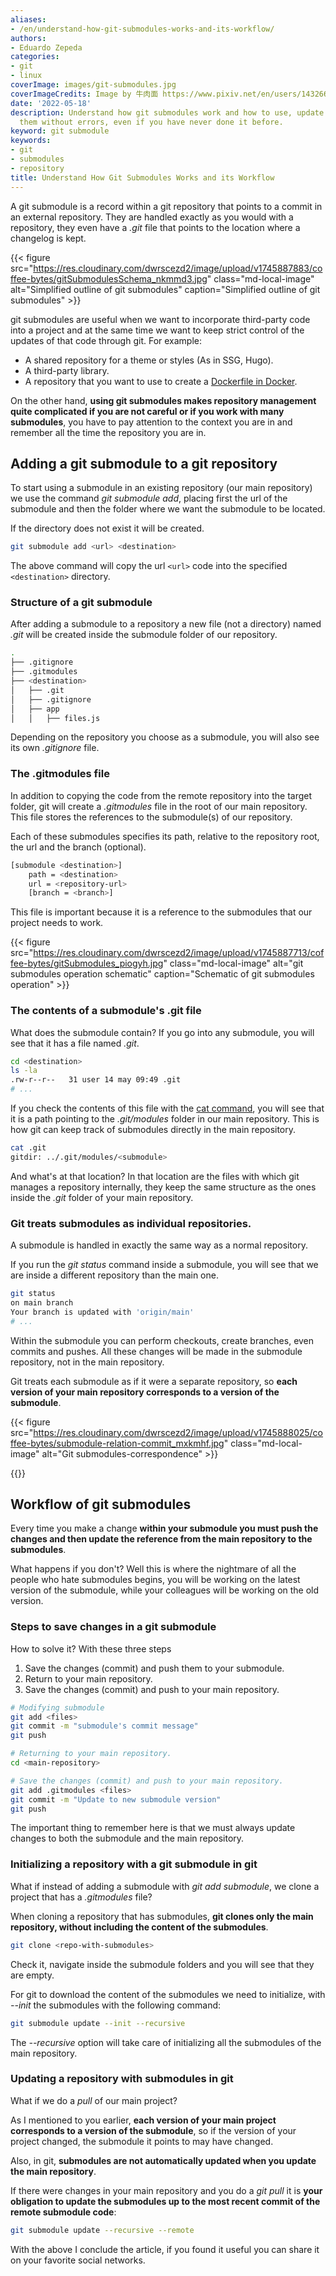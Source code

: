 ```yaml
---
aliases:
- /en/understand-how-git-submodules-works-and-its-workflow/
authors:
- Eduardo Zepeda
categories:
- git
- linux
coverImage: images/git-submodules.jpg
coverImageCredits: Image by 牛肉面 https://www.pixiv.net/en/users/14326617
date: '2022-05-18'
description: Understand how git submodules work and how to use, update and work with
  them without errors, even if you have never done it before.
keyword: git submodule
keywords:
- git
- submodules
- repository
title: Understand How Git Submodules Works and its Workflow
---
```


A git submodule is a record within a git repository that points to a commit in an external repository. They are handled exactly as you would with a repository, they even have a _.git_ file that points to the location where a changelog is kept.

{{< figure src="https://res.cloudinary.com/dwrscezd2/image/upload/v1745887883/coffee-bytes/gitSubmodulesSchema_nkmmd3.jpg" class="md-local-image" alt="Simplified outline of git submodules" caption="Simplified outline of git submodules" >}}

git submodules are useful when we want to incorporate third-party code into a project and at the same time we want to keep strict control of the updates of that code through git. For example:

* A shared repository for a theme or styles (As in SSG, Hugo).
* A third-party library.
* A repository that you want to use to create a [Dockerfile in Docker](/en/docker/the-most-useful-and-basic-docker-commands/).

On the other hand, **using git submodules makes repository management quite complicated if you are not careful or if you work with many submodules**, you have to pay attention to the context you are in and remember all the time the repository you are in.

## Adding a git submodule to a git repository

To start using a submodule in an existing repository (our main repository) we use the command _git submodule add_, placing first the url of the submodule and then the folder where we want the submodule to be located.

If the directory does not exist it will be created.

```bash
git submodule add <url> <destination>
```

The above command will copy the url `<url>` code into the specified `<destination>` directory.

### Structure of a git submodule

After adding a submodule to a repository a new file (not a directory) named _.git_ will be created inside the submodule folder of our repository.

```bash
.
├── .gitignore
├── .gitmodules
├── <destination>
│   ├── .git
│   ├── .gitignore
│   ├── app
│   │   ├── files.js
```

Depending on the repository you choose as a submodule, you will also see its own _.gitignore_ file.

### The .gitmodules file

In addition to copying the code from the remote repository into the target folder, git will create a _.gitmodules_ file in the root of our main repository. This file stores the references to the submodule(s) of our repository.

Each of these submodules specifies its path, relative to the repository root, the url and the branch (optional).

```bash
[submodule <destination>]
    path = <destination>
    url = <repository-url>
    [branch = <branch>]
```

This file is important because it is a reference to the submodules that our project needs to work.

{{< figure src="https://res.cloudinary.com/dwrscezd2/image/upload/v1745887713/coffee-bytes/gitSubmodules_piogyh.jpg" class="md-local-image" alt="git submodules operation schematic" caption="Schematic of git submodules operation" >}}

### The contents of a submodule's .git file

What does the submodule contain? If you go into any submodule, you will see that it has a file named _.git_.

```bash
cd <destination>
ls -la 
.rw-r--r--   31 user 14 may 09:49 .git
# ...
```

If you check the contents of this file with the [cat command](/en/linux/linux-basic-commands-grep-ls-cd-cat-cp-rm-scp//), you will see that it is a path pointing to the _.git/modules_ folder in our main repository. This is how git can keep track of submodules directly in the main repository.

```bash
cat .git
gitdir: ../.git/modules/<submodule>
```

And what's at that location? In that location are the files with which git manages a repository internally, they keep the same structure as the ones inside the _.git_ folder of your main repository.

### Git treats submodules as individual repositories.

A submodule is handled in exactly the same way as a normal repository.

If you run the _git status_ command inside a submodule, you will see that we are inside a different repository than the main one.

```bash
git status
on main branch
Your branch is updated with 'origin/main'
# ...
```

Within the submodule you can perform checkouts, create branches, even commits and pushes. All these changes will be made in the submodule repository, not in the main repository.

Git treats each submodule as if it were a separate repository, so **each version of your main repository corresponds to a version of the submodule**.

{{< figure src="https://res.cloudinary.com/dwrscezd2/image/upload/v1745888025/coffee-bytes/submodule-relation-commit_mxkmhf.jpg" class="md-local-image" alt="Git submodules-correspondence" >}}

{{<ad>}}

## Workflow of git submodules

Every time you make a change **within your submodule you must push the changes and then update the reference from the main repository to the submodules**.

What happens if you don't? Well this is where the nightmare of all the people who hate submodules begins, you will be working on the latest version of the submodule, while your colleagues will be working on the old version.

### Steps to save changes in a git submodule

How to solve it? With these three steps

1. Save the changes (commit) and push them to your submodule.
2. Return to your main repository.
3. Save the changes (commit) and push to your main repository.

```bash
# Modifying submodule
git add <files>
git commit -m "submodule's commit message"
git push

# Returning to your main repository.
cd <main-repository>

# Save the changes (commit) and push to your main repository.
git add .gitmodules <files>
git commit -m "Update to new submodule version"
git push
```

The important thing to remember here is that we must always update changes to both the submodule and the main repository.

### Initializing a repository with a git submodule in git

What if instead of adding a submodule with _git add submodule_, we clone a project that has a _.gitmodules_ file?

When cloning a repository that has submodules, **git clones only the main repository, without including the content of the submodules**.

```bash
git clone <repo-with-submodules>
```

Check it, navigate inside the submodule folders and you will see that they are empty.

For git to download the content of the submodules we need to initialize, with _--init_ the submodules with the following command:

```bash
git submodule update --init --recursive
```

The _--recursive_ option will take care of initializing all the submodules of the main repository.

### Updating a repository with submodules in git

What if we do a _pull_ of our main project?

As I mentioned to you earlier, **each version of your main project corresponds to a version of the submodule**, so if the version of your project changed, the submodule it points to may have changed.

Also, in git, **submodules are not automatically updated when you update the main repository**.

If there were changes in your main repository and you do a _git pull_ it is **your obligation to update the submodules up to the most recent commit of the remote submodule code**:

```bash
git submodule update --recursive --remote
```

With the above I conclude the article, if you found it useful you can share it on your favorite social networks.